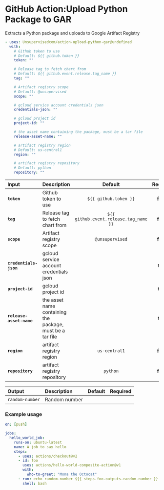 <!-- start title -->

# GitHub Action:Upload Python Package to GAR

<!-- end title -->
<!-- start description -->

Extracts a Python package and uploads to Google Artifact Registry

<!-- end description -->
<!-- start contents -->
<!-- end contents -->
<!-- start usage -->

```yaml
- uses: Unsupervisedcom/action-upload-python-gar@undefined
  with:
    # Github token to use
    # Default: ${{ github.token }}
    token: ""

    # Release tag to fetch chart from
    # Default: ${{ github.event.release.tag_name }}
    tag: ""

    # Artifact registry scope
    # Default: @unsupervised
    scope: ""

    # gcloud service account credentials json
    credentials-json: ""

    # gcloud project id
    project-id: ""

    # the asset name containing the package, must be a tar file
    release-asset-name: ""

    # artifact registry region
    # Default: us-central1
    region: ""

    # artifact registry repository
    # Default: python
    repository: ""
```

<!-- end usage -->
   <!-- start inputs -->

| **Input**                | **Description**                                           |              **Default**               | **Required** |
| :----------------------- | :-------------------------------------------------------- | :------------------------------------: | :----------: |
| **`token`**              | Github token to use                                       |         `${{ github.token }}`          |  **false**   |
| **`tag`**                | Release tag to fetch chart from                           | `${{ github.event.release.tag_name }}` |  **false**   |
| **`scope`**              | Artifact registry scope                                   |            `@unsupervised`             |  **false**   |
| **`credentials-json`**   | gcloud service account credentials json                   |                                        |   **true**   |
| **`project-id`**         | gcloud project id                                         |                                        |   **true**   |
| **`release-asset-name`** | the asset name containing the package, must be a tar file |                                        |   **true**   |
| **`region`**             | artifact registry region                                  |             `us-central1`              |  **false**   |
| **`repository`**         | artifact registry repository                              |                `python`                |  **false**   |

<!-- end inputs -->
   <!-- start outputs -->

| **Output**      | **Description** | **Default** | **Required** |
| :-------------- | :-------------- | ----------- | ------------ |
| `random-number` | Random number   |             |              |

<!-- end outputs -->
   <!-- start examples -->

### Example usage

```yaml
on: [push]

jobs:
  hello_world_job:
    runs-on: ubuntu-latest
    name: A job to say hello
    steps:
      - uses: actions/checkout@v2
      - id: foo
        uses: actions/hello-world-composite-action@v1
        with:
          who-to-greet: "Mona the Octocat"
      - run: echo random-number ${{ steps.foo.outputs.random-number }}
        shell: bash
```

<!-- end examples -->
<!-- start [.github/ghdocs/examples/] -->
<!-- end [.github/ghdocs/examples/] -->
